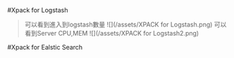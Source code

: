 #Xpack for Logstash

>可以看到進入到logstash數量
![](/assets/XPACK for Logstash.png)
>可以看到Server CPU,MEM
![](/assets/XPACK for Logstash2.png)


#Xpack for Ealstic Search

